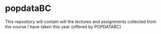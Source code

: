 # popdataBC
This repository will contain will the lectures and assignments collected from the course I have taken this year (offered by POPDATABC)
